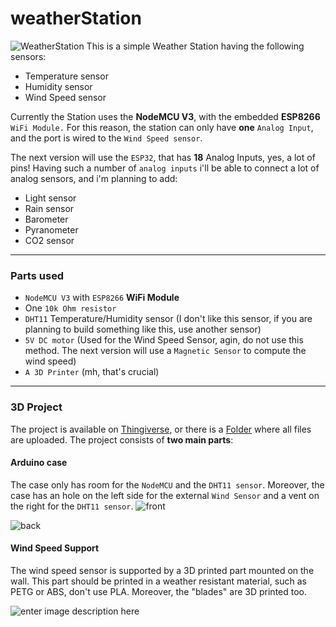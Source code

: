 
# weatherStation
![WeatherStation](https://i.imgur.com/GxdUQAs.png)
This is a simple Weather Station having the following sensors:

 - Temperature sensor
 - Humidity sensor
 - Wind Speed sensor

Currently the Station uses the **NodeMCU V3**, with the embedded **ESP8266** `WiFi Module.`
For this reason, the station can only have **one** `Analog Input`, and the port is wired to the `Wind Speed sensor`.

The next version will use the `ESP32`, that has **18** Analog Inputs, yes, a lot of pins!
Having such a number of `analog inputs` i'll be able to connect a lot of analog sensors, and i'm planning to add:

 - Light sensor
 - Rain sensor
 - Barometer
 - Pyranometer 
 - CO2 sensor

---
### Parts used

 - `NodeMCU V3` with `ESP8266` **WiFi Module**
 - One `10k Ohm resistor`
 - `DHT11` Temperature/Humidity sensor (I don't like this sensor, if you are planning to build something like this, use another sensor)
 - `5V DC motor` (Used for the Wind Speed Sensor, agin, do not use this method. The next version will use a `Magnetic Sensor` to compute the wind speed)
 - `A 3D Printer` (mh, that's crucial)

---
### 3D Project
The project is available on [Thingiverse](https://www.thingiverse.com/thing:4937362), or there is a [Folder](https://github.com/follen99/weatherStation/tree/main/3D_Models) where all files are uploaded.
The project consists of **two main parts**:

#### Arduino case
The case only has room for the `NodeMCU` and the `DHT11 sensor`.
Moreover, the case has an hole on the left side for the external `Wind Sensor` and a vent on the right for the `DHT11 sensor`.
![front](https://i.imgur.com/TjuZdAM.png)

![back](https://i.imgur.com/WKYXUVF.png)


#### Wind Speed Support
The wind speed sensor is supported by a 3D printed part mounted on the wall.
This part should be printed in a weather resistant material, such as PETG or ABS, don't use PLA.
Moreover, the "blades" are 3D printed too.

![enter image description here](https://i.imgur.com/7wUpwVc.png)
